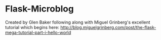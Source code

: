 # Flask-Microblog
Created by Glen Baker following along with Miguel Grinberg's excellent tutorial which begins here: http://blog.miguelgrinberg.com/post/the-flask-mega-tutorial-part-i-hello-world